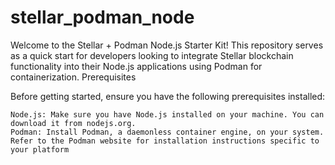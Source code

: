 # stellar_podman_node
Welcome to the Stellar + Podman Node.js Starter Kit! This repository serves as a quick start for developers looking to integrate Stellar blockchain functionality into their Node.js applications using Podman for containerization.
Prerequisites

Before getting started, ensure you have the following prerequisites installed:

    Node.js: Make sure you have Node.js installed on your machine. You can download it from nodejs.org.
    Podman: Install Podman, a daemonless container engine, on your system. Refer to the Podman website for installation instructions specific to your platform
